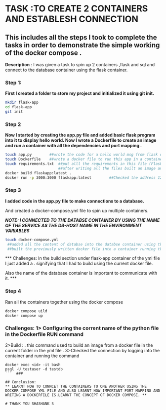 #  TASK  :TO CREATE 2 CONTAINERS AND ESTABLESH CONNECTION
## This includes all the steps I took to complete the tasks in order to demonstrate the simple working of the docker compose .

**Description** : I was given a task to spin up 2 containers ,flask and sql and connect to the database container using the flask container.

### Step 1: 
 **First I created a folder to store my project and initialized it using git init.**

 ```bash
 mkdir flask-app
 cd flask-app
 git init
 ```

### Step 2
 **Now I started by creating the app.py file and added basic flask program into it to display hello world. Now I wrote a Dockerfile to create an image and run a container with all the dependencies and port mapping .**
 ```bash
 touch app.py        ##wrote the code for a hello world msg from flask docs
 touch Dockerfile    ##wrote a docker file to run this app in a container
 touch requirements.txt  ##put alll the requirements in this file (Flask)
                         ##after writing all the files built an image and ran it as a container 
 docker build flaskapp:latest .
 docker run -p 3000:3000 flaskapp:latest        ##Checked the address 127.0.0.1:3000 to see hello world app.
 ```

 ### Step 3 
 **I added code in the app.py file to make connections to a database.**

 And created a docker-compose.yml file to spin up multiple containers.

***NOTE: I CONNECTED TO THE DATABSE CONTAINER BY USING THE NAME OF THE SERVICE AS THE DB-HOST NAME IN THE ENVIRONMENT VARIABLES***

 ```bash
 touch docker-compose.yml 
  ##added all the content of databse into the databse container using the postgres database.
  ##built the previously written docker file into a container running the flask app
 ```

 *** Challenges: In the build section under flask-app container of the yml file I just added a . signifying that I had to build using the current docker file.

 Also the name of the database container is important to communicate with it. ***

 ### Step 4 

 Ran all the containers together using the docker compose 

 ```bash
 docker compose uild
 docker compose up
 ```

### Challenges: 1> Configuring the corrent name of the python file in the Dockerfile RUN command
 2>Build : .  this command used to build an image from a docker file in the current folder in the yml file .
 3>Checked the connection by logging into the container and running the command
   ```
   docker exec <id> -it bash
   psql -U testuser -d testdb 
   ```  ###

 ## Conclusion:
 ** LEARNT HOW TO CONNCET THE CONTAINERS TO ONE ANOTHER USING THE DOCKER COMPOSE YML FILE AND ALSO LEARNT HOW IMPORTANT PORT MAPPING AND WRITING A DOCKERFILE IS.LEARNT THE CONCEPT OF DOCKER COMPOSE. **

 # THANK YOU SHASHANK S


